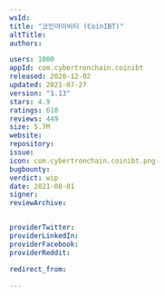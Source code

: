 ```yaml
---
wsId: 
title: "코인아이비티 (CoinIBT)"
altTitle: 
authors:

users: 1000
appId: com.cybertronchain.coinibt
released: 2020-12-02
updated: 2021-07-27
version: "1.13"
stars: 4.9
ratings: 610
reviews: 449
size: 5.7M
website: 
repository: 
issue: 
icon: com.cybertronchain.coinibt.png
bugbounty: 
verdict: wip
date: 2021-08-01
signer: 
reviewArchive:


providerTwitter: 
providerLinkedIn: 
providerFacebook: 
providerReddit: 

redirect_from:

---
```



